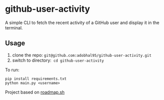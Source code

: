 # github-user-activity
A simple CLI to fetch the recent activity of a GitHub user and display it in the terminal.

## Usage

1. clone the repo: ```git@github.com:adobhal95/github-user-activity.git```
2. switch to directory:``` cd github-user-activity```

To run:
```
pip install requirements.txt
python main.py <username>
```

Project based on [roadmap.sh](https://roadmap.sh/projects/github-user-activity)